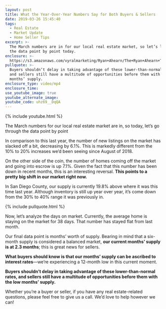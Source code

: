 ```yaml
---
layout: post
title: What the Year-Over-Year Numbers Say for Both Buyers & Sellers
date: 2019-03-26 15:45:40
tags:
  - Real Estate
  - Market Update
  - Home Seller Tips
excerpt: >-
  The March numbers are in for our local real estate market, so let’s look at
  the data point by point today.
enclosure: >-
  https://s3.amazonaws.com/vyralmarketing/Ryan+Ahearn/The+Ryan+Ahearn+Team-+What+the+Year-Over-Year+Numbers+Say+for+Both+Buyers+%26+Sellers.mp4
pullquote: >-
  Buyers shouldn’t delay in taking advantage of these lower-than-normal rates,
  and sellers still have a multitude of opportunities before them with the low
  months’ supply.
enclosure_type: video/mp4
enclosure_time:
use_youtube_image: true
youtube_alternate_image:
youtube_code: uhz69__DqQA
---
```


{% include youtube.html %}

The March numbers for our local real estate market are in, so today, let’s go through the data point by point

In comparison to this last year, the number of new listings on the market has slacked off a bit, decreasing by 6.1%. This is markedly different from the 10% to 20% increases we’d been seeing since August of 2018.&nbsp;

On the other side of the coin, the number of homes coming off the market and going into escrow is up 7.1%. Given the fact that this number has been down in recent months, this is an interesting reversal. **This points to a pretty big shift in our market right now.&nbsp;**

In San Diego County, our supply is currently 19.8% above where it was this time last year. Although inventory is still up year over year, it’s come down from the 30% to 40% range it was previously in.&nbsp;

{% include pullquote.html %}

Now, let’s analyze the days on market. Currently, the average home is staying on the market for 38 days. That number has stayed flat from last month.&nbsp;

Our final data point is months’ worth of supply. Bearing in mind that a six-month supply is considered a balanced market, **our current months’ supply is at 2.3 months**; this is great news for sellers.&nbsp;

**What buyers should know is that our months’ supply can be ascribed to interest rates**—we’re experiencing a 12-month low in this current moment.&nbsp;

**Buyers shouldn’t delay in taking advantage of these lower-than-normal rates, and sellers still have a multitude of opportunities before them with the low months’ supply.**

Whether you’re a buyer or seller, if you have any real estate-related questions, please feel free to give us a call. We’d love to help however we can!
